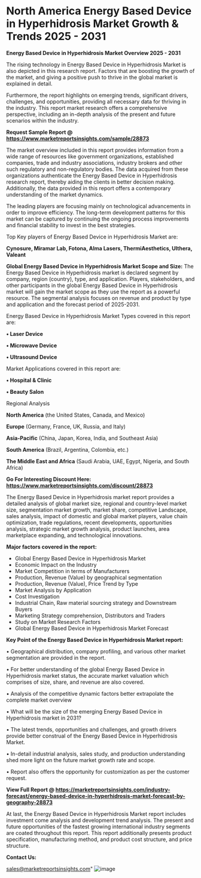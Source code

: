 # North America Energy Based Device in Hyperhidrosis Market Growth & Trends 2025 - 2031

<Strong> Energy Based Device in Hyperhidrosis Market Overview 2025 - 2031</strong>

The rising technology in Energy Based Device in Hyperhidrosis Market is also depicted in this research report. Factors that are boosting the growth of the market, and giving a positive push to thrive in the global market is explained in detail.

Furthermore, the report highlights on emerging trends, significant drivers, challenges, and opportunities, providing all necessary data for thriving in the industry. This report market research offers a comprehensive perspective, including an in-depth analysis of the present and future scenarios within the industry.

<strong>Request Sample Report @ <a href=https://www.marketreportsinsights.com/sample/28873>https://www.marketreportsinsights.com/sample/28873</a></strong>

The market overview included in this report provides information from a wide range of resources like government organizations, established companies, trade and industry associations, industry brokers and other such regulatory and non-regulatory bodies. The data acquired from these organizations authenticate the Energy Based Device in Hyperhidrosis research report, thereby aiding the clients in better decision making. Additionally, the data provided in this report offers a contemporary understanding of the market dynamics.

The leading players are focusing mainly on technological advancements in order to improve efficiency. The long-term development patterns for this market can be captured by continuing the ongoing process improvements and financial stability to invest in the best strategies.

Top Key players of Energy Based Device in Hyperhidrosis Market are:

<strong>Cynosure, Miramar Lab, Fotona, Alma Lasers, ThermiAesthetics, Ulthera, Valeant</strong>

<strong><b>Global Energy Based Device in Hyperhidrosis Market Scope and Size:</b></strong>
The Energy Based Device in Hyperhidrosis market is declared segment by company, region (country), type, and application. Players, stakeholders, and other participants in the global Energy Based Device in Hyperhidrosis market will gain the market scope as they use the report as a powerful resource. The segmental analysis focuses on revenue and product by type and application and the forecast period of 2025-2031.

Energy Based Device in Hyperhidrosis Market Types covered in this report are:

<strong>• Laser Device

• Microwave Device

• Ultrasound Device</strong>

Market Applications covered in this report are:

<strong>• Hospital & Clinic

• Beauty Salon</strong> 

Regional Analysis

<strong>North America</strong> (the United States, Canada, and Mexico)

<strong>Europe</strong> (Germany, France, UK, Russia, and Italy)

<strong>Asia-Pacific</strong> (China, Japan, Korea, India, and Southeast Asia)

<strong>South America</strong> (Brazil, Argentina, Colombia, etc.)

<strong>The Middle East and Africa</strong> (Saudi Arabia, UAE, Egypt, Nigeria, and South Africa)

<strong>Go For Interesting Discount Here: <a href=https://www.marketreportsinsights.com/discount/28873>https://www.marketreportsinsights.com/discount/28873</a></strong>

The Energy Based Device in Hyperhidrosis market report provides a detailed analysis of global market size, regional and country-level market size, segmentation market growth, market share, competitive Landscape, sales analysis, impact of domestic and global market players, value chain optimization, trade regulations, recent developments, opportunities analysis, strategic market growth analysis, product launches, area marketplace expanding, and technological innovations.

<strong><b>Major factors covered in the report:</b></strong>
<ul>
  <li>Global Energy Based Device in Hyperhidrosis Market </li>
  <li>Economic Impact on the Industry</li>
  <li>Market Competition in terms of Manufacturers</li>
  <li>Production, Revenue (Value) by geographical segmentation</li>
  <li>Production, Revenue (Value), Price Trend by Type</li>
  <li>Market Analysis by Application</li>
  <li>Cost Investigation</li>
  <li>Industrial Chain, Raw material sourcing strategy and Downstream Buyers</li>
  <li>Marketing Strategy comprehension, Distributors and Traders</li>
  <li>Study on Market Research Factors</li>
  <li>Global Energy Based Device in Hyperhidrosis Market Forecast</li>
</ul>

<strong><b>Key Point of the Energy Based Device in Hyperhidrosis Market report:</b></strong>

• Geographical distribution, company profiling, and various other market segmentation are provided in the report.

• For better understanding of the global Energy Based Device in Hyperhidrosis market status, the accurate market valuation which comprises of size, share, and revenue are also covered.

• Analysis of the competitive dynamic factors better extrapolate the complete market overview

• What will be the size of the emerging Energy Based Device in Hyperhidrosis market in 2031?

• The latest trends, opportunities and challenges, and growth drivers provide better construal of the Energy Based Device in Hyperhidrosis Market.

• In-detail industrial analysis, sales study, and production understanding shed more light on the future market growth rate and scope.

• Report also offers the opportunity for customization as per the customer request.

<strong><b>View Full Report @ <a href=https://marketreportsinsights.com/industry-forecast/energy-based-device-in-hyperhidrosis-market-forecast-by-geography-28873>https://marketreportsinsights.com/industry-forecast/energy-based-device-in-hyperhidrosis-market-forecast-by-geography-28873</a></b></strong>


At last, the Energy Based Device in Hyperhidrosis Market report includes investment come analysis and development trend analysis. The present and future opportunities of the fastest growing international industry segments are coated throughout this report. This report additionally presents product specification, manufacturing method, and product cost structure, and price structure.

<strong>Contact Us:</strong>

sales@marketreportsinsights.com"
![image](https://github.com/user-attachments/assets/3ce8999b-18f3-465a-ad6c-1944eb6c005b)
